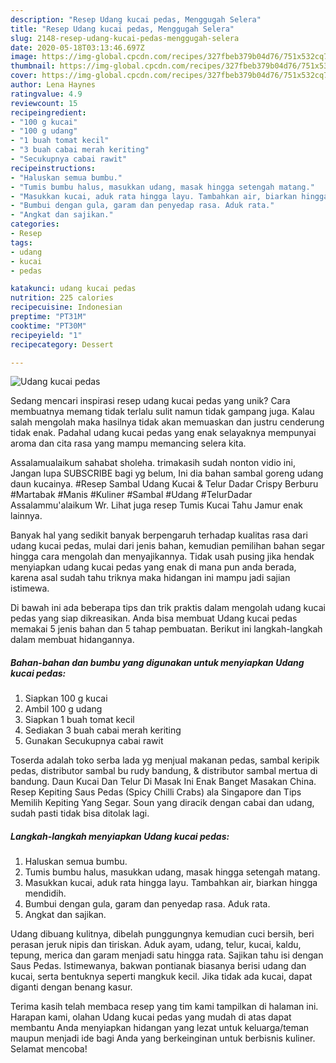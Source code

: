 ```yaml
---
description: "Resep Udang kucai pedas, Menggugah Selera"
title: "Resep Udang kucai pedas, Menggugah Selera"
slug: 2148-resep-udang-kucai-pedas-menggugah-selera
date: 2020-05-18T03:13:46.697Z
image: https://img-global.cpcdn.com/recipes/327fbeb379b04d76/751x532cq70/udang-kucai-pedas-foto-resep-utama.jpg
thumbnail: https://img-global.cpcdn.com/recipes/327fbeb379b04d76/751x532cq70/udang-kucai-pedas-foto-resep-utama.jpg
cover: https://img-global.cpcdn.com/recipes/327fbeb379b04d76/751x532cq70/udang-kucai-pedas-foto-resep-utama.jpg
author: Lena Haynes
ratingvalue: 4.9
reviewcount: 15
recipeingredient:
- "100 g kucai"
- "100 g udang"
- "1 buah tomat kecil"
- "3 buah cabai merah keriting"
- "Secukupnya cabai rawit"
recipeinstructions:
- "Haluskan semua bumbu."
- "Tumis bumbu halus, masukkan udang, masak hingga setengah matang."
- "Masukkan kucai, aduk rata hingga layu. Tambahkan air, biarkan hingga mendidih."
- "Bumbui dengan gula, garam dan penyedap rasa. Aduk rata."
- "Angkat dan sajikan."
categories:
- Resep
tags:
- udang
- kucai
- pedas

katakunci: udang kucai pedas 
nutrition: 225 calories
recipecuisine: Indonesian
preptime: "PT31M"
cooktime: "PT30M"
recipeyield: "1"
recipecategory: Dessert

---
```



![Udang kucai pedas](https://img-global.cpcdn.com/recipes/327fbeb379b04d76/751x532cq70/udang-kucai-pedas-foto-resep-utama.jpg)

Sedang mencari inspirasi resep udang kucai pedas yang unik? Cara membuatnya memang tidak terlalu sulit namun tidak gampang juga. Kalau salah mengolah maka hasilnya tidak akan memuaskan dan justru cenderung tidak enak. Padahal udang kucai pedas yang enak selayaknya mempunyai aroma dan cita rasa yang mampu memancing selera kita.

Assalamualaikum sahabat sholeha. trimakasih sudah nonton vidio ini, Jangan lupa SUBSCRIBE bagi yg belum, Ini dia bahan sambal goreng udang daun kucainya. #Resep Sambal Udang Kucai &amp; Telur Dadar Crispy Berburu #Martabak #Manis #Kuliner #Sambal #Udang #TelurDadar Assalammu&#39;alaikum Wr. Lihat juga resep Tumis Kucai Tahu Jamur enak lainnya.

Banyak hal yang sedikit banyak berpengaruh terhadap kualitas rasa dari udang kucai pedas, mulai dari jenis bahan, kemudian pemilihan bahan segar hingga cara mengolah dan menyajikannya. Tidak usah pusing jika hendak menyiapkan udang kucai pedas yang enak di mana pun anda berada, karena asal sudah tahu triknya maka hidangan ini mampu jadi sajian istimewa.


Di bawah ini ada beberapa tips dan trik praktis dalam mengolah udang kucai pedas yang siap dikreasikan. Anda bisa membuat Udang kucai pedas memakai 5 jenis bahan dan 5 tahap pembuatan. Berikut ini langkah-langkah dalam membuat hidangannya.

<!--inarticleads1-->

##### Bahan-bahan dan bumbu yang digunakan untuk menyiapkan Udang kucai pedas:

1. Siapkan 100 g kucai
1. Ambil 100 g udang
1. Siapkan 1 buah tomat kecil
1. Sediakan 3 buah cabai merah keriting
1. Gunakan Secukupnya cabai rawit


Toserda adalah toko serba lada yg menjual makanan pedas, sambal keripik pedas, distributor sambal bu rudy bandung, &amp; distributor sambal mertua di bandung. Daun Kucai Dan Telur Di Masak Ini Enak Banget Masakan China. Resep Kepiting Saus Pedas (Spicy Chilli Crabs) ala Singapore dan Tips Memilih Kepiting Yang Segar. Soun yang diracik dengan cabai dan udang, sudah pasti tidak bisa ditolak lagi. 

<!--inarticleads2-->

##### Langkah-langkah menyiapkan Udang kucai pedas:

1. Haluskan semua bumbu.
1. Tumis bumbu halus, masukkan udang, masak hingga setengah matang.
1. Masukkan kucai, aduk rata hingga layu. Tambahkan air, biarkan hingga mendidih.
1. Bumbui dengan gula, garam dan penyedap rasa. Aduk rata.
1. Angkat dan sajikan.


Udang dibuang kulitnya, dibelah punggungnya kemudian cuci bersih, beri perasan jeruk nipis dan tiriskan. Aduk ayam, udang, telur, kucai, kaldu, tepung, merica dan garam menjadi satu hingga rata. Sajikan tahu isi dengan Saus Pedas. Istimewanya, bakwan pontianak biasanya berisi udang dan kucai, serta bentuknya seperti mangkuk kecil. Jika tidak ada kucai, dapat diganti dengan benang kasur. 

Terima kasih telah membaca resep yang tim kami tampilkan di halaman ini. Harapan kami, olahan Udang kucai pedas yang mudah di atas dapat membantu Anda menyiapkan hidangan yang lezat untuk keluarga/teman maupun menjadi ide bagi Anda yang berkeinginan untuk berbisnis kuliner. Selamat mencoba!
